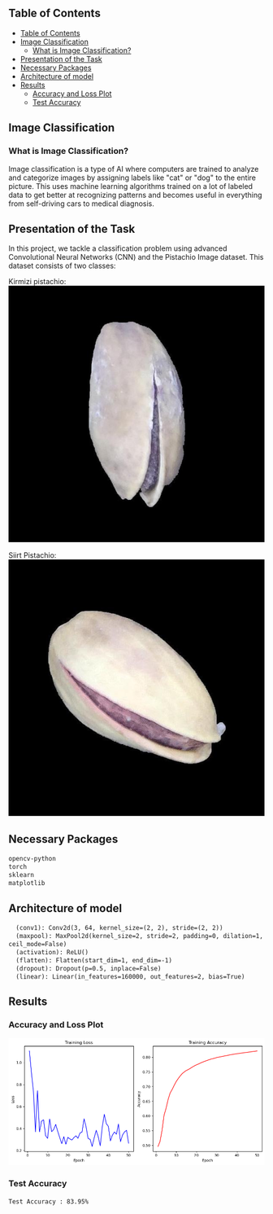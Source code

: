 ## Table of Contents

- [Table of Contents](#table-of-contents)
- [Image Classification](#image-classification)
  - [What is Image Classification?](#what-is-image-classification)
- [Presentation of the Task](#presentation-of-the-task)
- [Necessary Packages](#necessary-packages)
- [Architecture of model](#architecture-of-model)
- [Results](#results)
  - [Accuracy and Loss Plot](#accuracy-and-loss-plot)
  - [Test Accuracy](#test-accuracy)
## Image Classification

### What is Image Classification?

Image classification is a type of AI where computers are trained to analyze and categorize images by assigning labels like "cat" or "dog" to the entire picture. This uses machine learning algorithms trained on a lot of labeled data to get better at recognizing patterns and becomes useful in everything from self-driving cars to medical diagnosis.

## Presentation of the Task

In this project, we tackle a classification problem using advanced Convolutional Neural Networks (CNN) and the Pistachio Image dataset. 
This dataset consists of two classes: 

Kirmizi pistachio:
![kirmizi](Img/kirmizi.jpg)

Siirt Pistachio:
![siirt](Img/siirt.jpg)

## Necessary Packages
```
opencv-python
torch
sklearn
matplotlib
```
## Architecture of model
```
  (conv1): Conv2d(3, 64, kernel_size=(2, 2), stride=(2, 2))
  (maxpool): MaxPool2d(kernel_size=2, stride=2, padding=0, dilation=1, ceil_mode=False)
  (activation): ReLU()
  (flatten): Flatten(start_dim=1, end_dim=-1)
  (dropout): Dropout(p=0.5, inplace=False)
  (linear): Linear(in_features=160000, out_features=2, bias=True)
```
## Results 

### Accuracy and Loss Plot
![accuracy&loss](Img/output.png)

### Test Accuracy
```
Test Accuracy : 83.95%
```